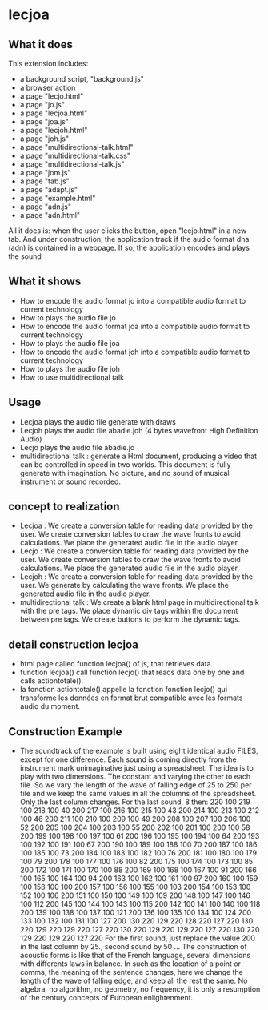# lecjoa

## What it does

This extension includes:

* a background script, "background.js"
* a browser action
* a page "lecjo.html"
* a page "jo.js"
* a page "lecjoa.html"
* a page "joa.js"
* a page "lecjoh.html"
* a page "joh.js"
* a page "multidirectional-talk.html"
* a page "multidirectional-talk.css"
* a page "multidirectional-talk.js"
* a page "jom.js"
* a page "tab.js"
* a page "adapt.js"
* a page "example.html"
* a page "adn.js"
* a page "adn.html"

All it does is: when the user clicks the button, open "lecjo.html" in a new tab.
And under construction, the application track if the audio format dna (adn) is contained in a webpage. If so, the application encodes and plays the sound

## What it shows

* How to encode the audio format jo into a compatible audio format to current technology
* How to plays the audio file jo
* How to encode the audio format joa into a compatible audio format to current technology
* How to plays the audio file joa
* How to encode the audio format joh into a compatible audio format to current technology
* How to plays the audio file joh
* How to use  multidirectional talk

## Usage

* Lecjoa plays the audio file generate with draws
* Lecjoh plays the audio file abadie.joh (4 bytes wavefront High Definition Audio)
* Lecjo plays the audio file abadie.jo
* multidirectional talk : generate a Html document, producing a video that can be controlled in speed in two worlds.
This document is fully generate with imagination. No picture, and no sound of musical instrument or sound recorded.

## concept to realization

* Lecjoa : We create a conversion table for reading data provided by the user. We create conversion tables to draw the wave fronts to avoid calculations. We place the generated audio file in the audio player.
* Lecjo : We create a conversion table for reading data provided by the user. We create conversion tables to draw the wave fronts to avoid calculations. We place the generated audio file in the audio player.
* Lecjoh : We create a conversion table for reading data provided by the user. We generate by calculating the wave fronts. We place the generated audio file in the audio player.
* multidirectional talk : We create a blank html page in multidirectional talk with the pre tags. 
We place dynamic div tags within the document between pre tags. We create buttons to perform the dynamic tags.

## detail construction lecjoa 

* html page called function lecjoa() of js, that retrieves data.
* function lecjoa() call function lecjo() that reads data one by one and calls actiontotale().
* la fonction actiontotale() appelle la fonction fonction lecjo() qui transforme les données en format brut compatible avec les formats audio du moment.

## Construction Example 

* The soundtrack of the example is built using eight identical audio FILES, except for one difference.
Each sound is coming directly from the instrument mark unimaginative just using a spreadsheet.
The idea is to play with two dimensions. The constant and varying the other to each file.
So we vary the length of the wave of falling edge of 25 to 250 per file and we keep the same values in all the columns of the spreadsheet. Only the last column changes. For the last sound, 8 then:
220 100 219 100 218 100 40 200
217 100 216 100 215 100 43 200
214 100 213 100 212 100 46 200
211 100 210 100 209 100 49 200
208 100 207 100 206 100 52 200
205 100 204 100 203 100 55 200
202 100 201 100 200 100 58 200
199 100 198 100 197 100 61 200
196 100 195 100 194 100 64 200
193 100 192 100 191 100 67 200
190 100 189 100 188 100 70 200
187 100 186 100 185 100 73 200
184 100 183 100 182 100 76 200
181 100 180 100 179 100 79 200
178 100 177 100 176 100 82 200
175 100 174 100 173 100 85 200
172 100 171 100 170 100 88 200
169 100 168 100 167 100 91 200
166 100 165 100 164 100 94 200
163 100 162 100 161 100 97 200
160 100 159 100 158 100 100 200
157 100 156 100 155 100 103 200
154 100 153 100 152 100 106 200
151 100 150 100 149 100 109 200
148 100 147 100 146 100 112 200
145 100 144 100 143 100 115 200
142 100 141 100 140 100 118 200
139 100 138 100 137 100 121 200
136 100 135 100 134 100 124 200
133 100 132 100 131 100 127 200
130 220 129 220 128 220 127 220
130 220 129 220 129 220 127 220
130 220 129 220 129 220 127 220
130 220 129 220 129 220 127 220
For the first sound, just replace the value 200 in the last column by 25., second sound by 50 ...
The construction of acoustic forms is like that of the French language, several dimensions with differents laws in balance. In such as the location of a point or comma, the meaning of the sentence changes, here we change the length of the wave of falling edge, and keep all the rest the same. No algebra, no algorithm, no geometry, no frequency, it is only a resumption of the century concepts of European enlightenment.







